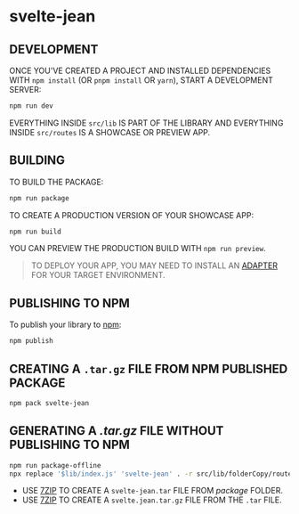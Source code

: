 # svelte-jean

## DEVELOPMENT

ONCE YOU'VE CREATED A PROJECT AND INSTALLED DEPENDENCIES WITH `npm install` (OR `pnpm install` OR `yarn`), START A DEVELOPMENT SERVER:

```bash
npm run dev
```

EVERYTHING INSIDE `src/lib` IS PART OF THE LIBRARY AND EVERYTHING INSIDE `src/routes` IS A SHOWCASE OR PREVIEW APP.

## BUILDING

TO BUILD THE PACKAGE:

```bash
npm run package
```

TO CREATE A PRODUCTION VERSION OF YOUR SHOWCASE APP:

```bash
npm run build
```

YOU CAN PREVIEW THE PRODUCTION BUILD WITH `npm run preview`.

> TO DEPLOY YOUR APP, YOU MAY NEED TO INSTALL AN [ADAPTER](https://kit.svelte.dev/docs/adapters) FOR YOUR TARGET ENVIRONMENT.

## PUBLISHING TO NPM

To publish your library to [npm](https://www.npmjs.com):

```bash
npm publish
```

## CREATING A `.tar.gz` FILE FROM NPM PUBLISHED PACKAGE

```bash
npm pack svelte-jean
```

## GENERATING A _.tar.gz_ FILE WITHOUT PUBLISHING TO NPM

```bash
npm run package-offline
npx replace '$lib/index.js' 'svelte-jean' . -r src/lib/folderCopy/routeJean
```

* USE [7ZIP](https://www.7-zip.org/) TO CREATE A `svelte-jean.tar` FILE FROM _package_ FOLDER.
* USE [7ZIP](https://www.7-zip.org/) TO CREATE A  `svelte.jean.tar.gz` FILE FROM THE `.tar` FILE.
